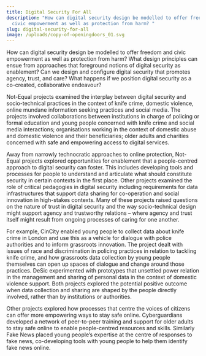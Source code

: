 ```yaml
---
title: Digital Security For All
description: "How can digital security design be modelled to offer freedom and
  civic empowerment as well as protection from harm? "
slug: digital-security-for-all
image: /uploads/copy-of-openingdoors_01.svg
---
```

How can digital security design be modelled to offer freedom and civic empowerment as well as protection from harm? What design principles can ensue from approaches that foreground notions of digital security as enablement? Can we design and configure digital security that promotes agency, trust, and care? What happens if we position digital security as a co-created, collaborative endeavour?

Not-Equal projects examined the interplay between digital security and socio-technical practices in the context of knife crime, domestic violence, online mundane information seeking practices and social media. The projects involved collaborations between institutions in charge of policing or formal education and young people concerned with knife crime and social media interactions; organisations working in the context of domestic abuse and domestic violence and their beneficiaries; older adults and charities concerned with safe and empowering access to digital services.

Away from narrowly technocratic approaches to online protection, Not-Equal projects explored opportunities for enablement that a people-centred approach to digital security can foster. This includes developing tools and processes for people to understand and articulate what should constitute security in certain contexts in the first place. Other projects examined the role of critical pedagogies in digital security including requirements for data infrastructures that support data sharing for co-operation and social innovation in high-stakes contexts. Many of these projects raised questions on the nature of trust in digital security and the way socio-technical design might support agency and trustworthy relations – where agency and trust itself might result from ongoing processes of caring for one another.  

For example, CinCity enabled young people to collect data about knife crime in London and use this as a vehicle for dialogue with police authorities and to inform grassroots innovation. The project dealt with issues of race and discrimination in policing practices in relation to tackling knife crime, and how grassroots data collection by young people themselves can open up spaces of dialogue and change around those practices. DeSic experimented with prototypes that unsettled power relation in the management and sharing of personal data in the context of domestic violence support. Both projects explored the potential positive outcome when data collection and sharing are shaped by the people directly involved, rather than by institutions or authorities.

Other projects explored how processes that centre the voices of citizens can offer more empowering ways to stay safe online. Cyberguardians developed a network of peer-to-peer training and support for older adults to stay safe online to enable people-centred resources and skills. Similarly Fake News placed young people’s expertise at the centre of responses to fake news, co-developing tools with young people to help them identify fake news online.